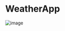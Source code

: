 # WeatherApp
![image](https://github.com/karandesai2005/WeatherApp/assets/89301880/2e20cca0-0c69-44b0-a084-2b50c678f079)

